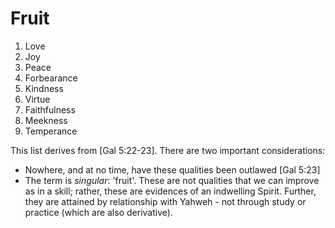 # Fruit

1. Love
2. Joy
3. Peace
4. Forbearance
5. Kindness
6. Virtue
7. Faithfulness
8. Meekness
9. Temperance

This list derives from [Gal 5:22-23].
There are two important considerations:
- Nowhere, and at no time, have these qualities been outlawed [Gal 5:23]
- The term is _singular_: 'fruit'.  These are not qualities that we can improve as in a skill; rather, these are evidences of an indwelling Spirit.  Further, they are attained by relationship with Yahweh - not through study or practice (which are also derivative).
